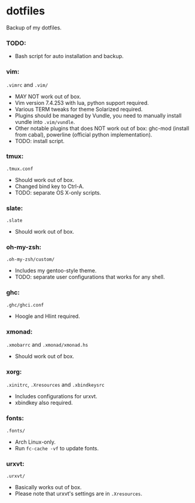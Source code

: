 dotfiles
===

Backup of my dotfiles.

### TODO:
* Bash script for auto installation and backup.

### vim:
`.vimrc` and `.vim/`
* MAY NOT work out of box.
* Vim version 7.4.253 with lua, python support required.
* Various TERM tweaks for theme Solarized required.
* Plugins should be managed by Vundle, you need to manually install vundle into `.vim/vundle`.
* Other notable plugins that does NOT work out of box: ghc-mod (install from cabal), powerline (official python implementation).
* TODO: install script.

### tmux:
`.tmux.conf`
* Should work out of box.
* Changed bind key to Ctrl-A.
* TODO: separate OS X-only scripts.

### slate:
`.slate`
* Should work out of box.

### oh-my-zsh:
`.oh-my-zsh/custom/`
* Includes my gentoo-style theme.
* TODO: separate user configurations that works for any shell.

### ghc:
`.ghc/ghci.conf`
* Hoogle and Hlint required.

### xmonad:
`.xmobarrc` and `.xmonad/xmonad.hs`
* Should work out of box.

### xorg:
`.xinitrc`, `.Xresources` and `.xbindkeysrc`
* Includes configurations for urxvt.
* xbindkey also required.

### fonts:
`.fonts/`
* Arch Linux-only.
* Run `fc-cache -vf` to update fonts.

### urxvt:
`.urxvt/`
* Basically works out of box.
* Please note that urxvt's settings are in `.Xresources`.
